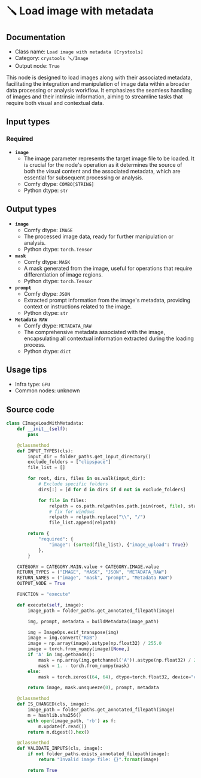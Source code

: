# 🪛 Load image with metadata
## Documentation
- Class name: `Load image with metadata [Crystools]`
- Category: `crystools 🪛/Image`
- Output node: `True`

This node is designed to load images along with their associated metadata, facilitating the integration and manipulation of image data within a broader data processing or analysis workflow. It emphasizes the seamless handling of images and their intrinsic information, aiming to streamline tasks that require both visual and contextual data.
## Input types
### Required
- **`image`**
    - The image parameter represents the target image file to be loaded. It is crucial for the node's operation as it determines the source of both the visual content and the associated metadata, which are essential for subsequent processing or analysis.
    - Comfy dtype: `COMBO[STRING]`
    - Python dtype: `str`
## Output types
- **`image`**
    - Comfy dtype: `IMAGE`
    - The processed image data, ready for further manipulation or analysis.
    - Python dtype: `torch.Tensor`
- **`mask`**
    - Comfy dtype: `MASK`
    - A mask generated from the image, useful for operations that require differentiation of image regions.
    - Python dtype: `torch.Tensor`
- **`prompt`**
    - Comfy dtype: `JSON`
    - Extracted prompt information from the image's metadata, providing context or instructions related to the image.
    - Python dtype: `str`
- **`Metadata RAW`**
    - Comfy dtype: `METADATA_RAW`
    - The comprehensive metadata associated with the image, encapsulating all contextual information extracted during the loading process.
    - Python dtype: `dict`
## Usage tips
- Infra type: `GPU`
- Common nodes: unknown


## Source code
```python
class CImageLoadWithMetadata:
    def __init__(self):
        pass

    @classmethod
    def INPUT_TYPES(cls):
        input_dir = folder_paths.get_input_directory()
        exclude_folders = ["clipspace"]
        file_list = []

        for root, dirs, files in os.walk(input_dir):
            # Exclude specific folders
            dirs[:] = [d for d in dirs if d not in exclude_folders]

            for file in files:
                relpath = os.path.relpath(os.path.join(root, file), start=input_dir)
                # fix for windows
                relpath = relpath.replace("\\", "/")
                file_list.append(relpath)

        return {
            "required": {
                "image": (sorted(file_list), {"image_upload": True})
            },
        }

    CATEGORY = CATEGORY.MAIN.value + CATEGORY.IMAGE.value
    RETURN_TYPES = ("IMAGE", "MASK", "JSON", "METADATA_RAW")
    RETURN_NAMES = ("image", "mask", "prompt", "Metadata RAW")
    OUTPUT_NODE = True

    FUNCTION = "execute"

    def execute(self, image):
        image_path = folder_paths.get_annotated_filepath(image)

        img, prompt, metadata = buildMetadata(image_path)

        img = ImageOps.exif_transpose(img)
        image = img.convert("RGB")
        image = np.array(image).astype(np.float32) / 255.0
        image = torch.from_numpy(image)[None,]
        if 'A' in img.getbands():
            mask = np.array(img.getchannel('A')).astype(np.float32) / 255.0
            mask = 1. - torch.from_numpy(mask)
        else:
            mask = torch.zeros((64, 64), dtype=torch.float32, device="cpu")

        return image, mask.unsqueeze(0), prompt, metadata

    @classmethod
    def IS_CHANGED(cls, image):
        image_path = folder_paths.get_annotated_filepath(image)
        m = hashlib.sha256()
        with open(image_path, 'rb') as f:
            m.update(f.read())
        return m.digest().hex()

    @classmethod
    def VALIDATE_INPUTS(cls, image):
        if not folder_paths.exists_annotated_filepath(image):
            return "Invalid image file: {}".format(image)

        return True

```
